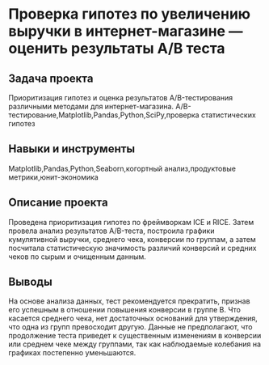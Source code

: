 # Проверка гипотез по увеличению выручки в интернет-магазине — оценить результаты A/B теста

## Задача проекта

Приоритизация гипотез и оценка результатов A/B-тестирования различными методами для интернет-магазина.
A/B-тестирование,Matplotlib,Pandas,Python,SciPy,проверка статистических гипотез

## Навыки и инструменты

Matplotlib,Pandas,Python,Seaborn,когортный анализ,продуктовые метрики,юнит-экономика

## Описание проекта

Проведена приоритизация гипотез по фреймворкам ICE и RICE. Затем провела анализ результатов A/B-теста, построила графики кумулятивной выручки, среднего чека, конверсии по группам, а затем посчитала статистическую значимость различий конверсий и средних чеков по сырым и очищенным данным. 

## Выводы

На основе анализа данных, тест рекомендуется прекратить, признав его успешным в отношении повышения конверсии в группе B. Что касается среднего чека, нет достаточных оснований для утверждения, что одна из групп превосходит другую. Данные не предполагают, что продолжение теста приведет к существенным изменениям в конверсии или среднем чеке между группами, так как наблюдаемые колебания на графиках постепенно уменьшаются.
